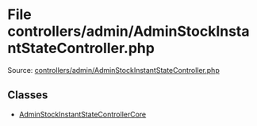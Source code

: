 File controllers/admin/AdminStockInstantStateController.php
=========

Source: [controllers/admin/AdminStockInstantStateController.php](https://github.com/PrestaShop/PrestaShop/blob/1.6.1.2/controllers/admin/AdminStockInstantStateController.php)


Classes
-------

* [AdminStockInstantStateControllerCore](class.AdminStockInstantStateControllerCore.md)

